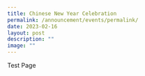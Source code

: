 ```yaml
---
title: Chinese New Year Celebration
permalink: /announcement/events/permalink/
date: 2023-02-16
layout: post
description: ""
image: ""
---
```

Test Page